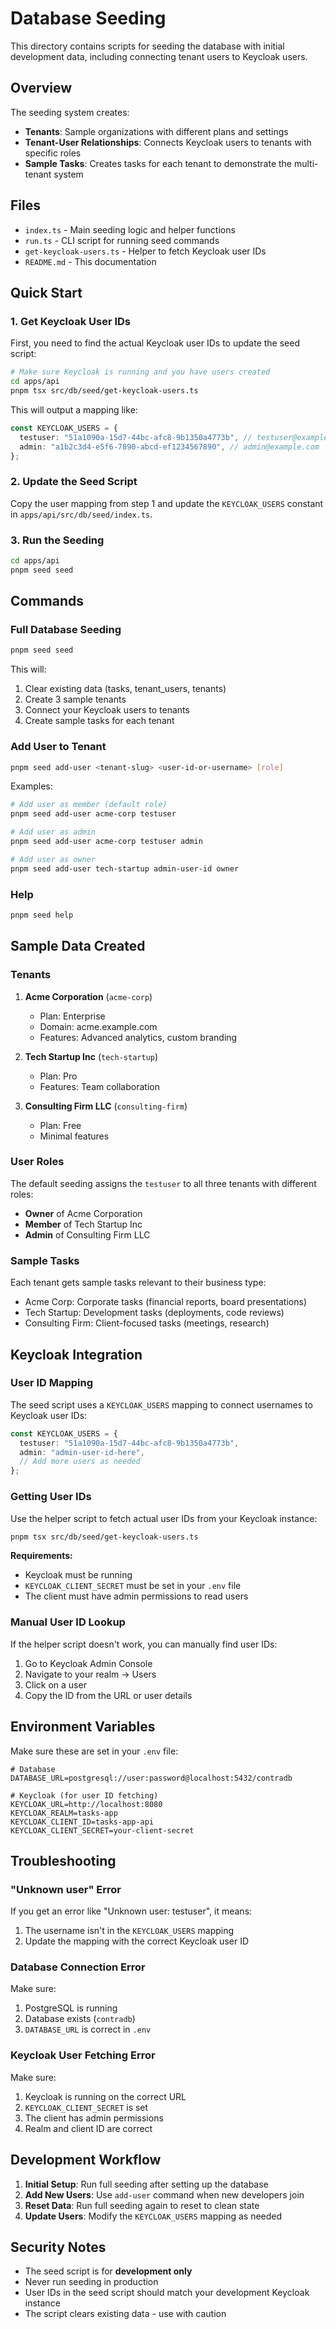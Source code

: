 # Database Seeding

This directory contains scripts for seeding the database with initial development data, including connecting tenant users to Keycloak users.

## Overview

The seeding system creates:

- **Tenants**: Sample organizations with different plans and settings
- **Tenant-User Relationships**: Connects Keycloak users to tenants with specific roles
- **Sample Tasks**: Creates tasks for each tenant to demonstrate the multi-tenant system

## Files

- `index.ts` - Main seeding logic and helper functions
- `run.ts` - CLI script for running seed commands
- `get-keycloak-users.ts` - Helper to fetch Keycloak user IDs
- `README.md` - This documentation

## Quick Start

### 1. Get Keycloak User IDs

First, you need to find the actual Keycloak user IDs to update the seed script:

```bash
# Make sure Keycloak is running and you have users created
cd apps/api
pnpm tsx src/db/seed/get-keycloak-users.ts
```

This will output a mapping like:

```typescript
const KEYCLOAK_USERS = {
  testuser: "51a1090a-15d7-44bc-afc8-9b1350a4773b", // testuser@example.com
  admin: "a1b2c3d4-e5f6-7890-abcd-ef1234567890", // admin@example.com
};
```

### 2. Update the Seed Script

Copy the user mapping from step 1 and update the `KEYCLOAK_USERS` constant in `apps/api/src/db/seed/index.ts`.

### 3. Run the Seeding

```bash
cd apps/api
pnpm seed seed
```

## Commands

### Full Database Seeding

```bash
pnpm seed seed
```

This will:

1. Clear existing data (tasks, tenant_users, tenants)
2. Create 3 sample tenants
3. Connect your Keycloak users to tenants
4. Create sample tasks for each tenant

### Add User to Tenant

```bash
pnpm seed add-user <tenant-slug> <user-id-or-username> [role]
```

Examples:

```bash
# Add user as member (default role)
pnpm seed add-user acme-corp testuser

# Add user as admin
pnpm seed add-user acme-corp testuser admin

# Add user as owner
pnpm seed add-user tech-startup admin-user-id owner
```

### Help

```bash
pnpm seed help
```

## Sample Data Created

### Tenants

1. **Acme Corporation** (`acme-corp`)

   - Plan: Enterprise
   - Domain: acme.example.com
   - Features: Advanced analytics, custom branding

2. **Tech Startup Inc** (`tech-startup`)

   - Plan: Pro
   - Features: Team collaboration

3. **Consulting Firm LLC** (`consulting-firm`)
   - Plan: Free
   - Minimal features

### User Roles

The default seeding assigns the `testuser` to all three tenants with different roles:

- **Owner** of Acme Corporation
- **Member** of Tech Startup Inc
- **Admin** of Consulting Firm LLC

### Sample Tasks

Each tenant gets sample tasks relevant to their business type:

- Acme Corp: Corporate tasks (financial reports, board presentations)
- Tech Startup: Development tasks (deployments, code reviews)
- Consulting Firm: Client-focused tasks (meetings, research)

## Keycloak Integration

### User ID Mapping

The seed script uses a `KEYCLOAK_USERS` mapping to connect usernames to Keycloak user IDs:

```typescript
const KEYCLOAK_USERS = {
  testuser: "51a1090a-15d7-44bc-afc8-9b1350a4773b",
  admin: "admin-user-id-here",
  // Add more users as needed
};
```

### Getting User IDs

Use the helper script to fetch actual user IDs from your Keycloak instance:

```bash
pnpm tsx src/db/seed/get-keycloak-users.ts
```

**Requirements:**

- Keycloak must be running
- `KEYCLOAK_CLIENT_SECRET` must be set in your `.env` file
- The client must have admin permissions to read users

### Manual User ID Lookup

If the helper script doesn't work, you can manually find user IDs:

1. Go to Keycloak Admin Console
2. Navigate to your realm → Users
3. Click on a user
4. Copy the ID from the URL or user details

## Environment Variables

Make sure these are set in your `.env` file:

```env
# Database
DATABASE_URL=postgresql://user:password@localhost:5432/contradb

# Keycloak (for user ID fetching)
KEYCLOAK_URL=http://localhost:8080
KEYCLOAK_REALM=tasks-app
KEYCLOAK_CLIENT_ID=tasks-app-api
KEYCLOAK_CLIENT_SECRET=your-client-secret
```

## Troubleshooting

### "Unknown user" Error

If you get an error like "Unknown user: testuser", it means:

1. The username isn't in the `KEYCLOAK_USERS` mapping
2. Update the mapping with the correct Keycloak user ID

### Database Connection Error

Make sure:

1. PostgreSQL is running
2. Database exists (`contradb`)
3. `DATABASE_URL` is correct in `.env`

### Keycloak User Fetching Error

Make sure:

1. Keycloak is running on the correct URL
2. `KEYCLOAK_CLIENT_SECRET` is set
3. The client has admin permissions
4. Realm and client ID are correct

## Development Workflow

1. **Initial Setup**: Run full seeding after setting up the database
2. **Add New Users**: Use `add-user` command when new developers join
3. **Reset Data**: Run full seeding again to reset to clean state
4. **Update Users**: Modify the `KEYCLOAK_USERS` mapping as needed

## Security Notes

- The seed script is for **development only**
- Never run seeding in production
- User IDs in the seed script should match your development Keycloak instance
- The script clears existing data - use with caution
